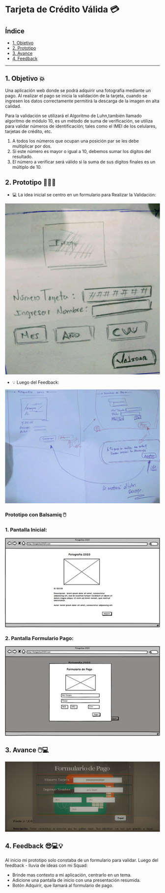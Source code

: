 # Tarjeta de Crédito Válida 💳

## Índice

* [1. Objetivo](#1-Objetivo)
* [2. Prototipo](#2-Prototipo)
* [3. Avance](#3-Avance)
* [4. Feedback](#4-Feedback)

***

## 1. Objetivo 💥

Una aplicación web donde se podrá adquirir una fotografía mediante un pago.
Al realizar el pago se inicia la validación de la tarjeta, cuando se ingresen
los datos correctamente permitirá la descarga de la imagen en alta calidad.

Para la validación se utilizará el Algoritmo de Luhn,también llamado algoritmo
de módulo 10, es un método de suma de verificación, se utiliza para validar números de identificación; tales como el IMEI de los celulares, tarjetas de crédito, etc.

  1. A todos los números que ocupan una posición par se les debe multiplicar por dos.
  2. Si este número es mayor o igual a 10, debemos sumar los dígitos del resultado.
  3. El número a verificar será válido si la suma de sus dígitos finales es un múltiplo de 10.


## 2. Prototipo 👩🏻‍💻

- 💻 La idea inicial se centro en un formulario para Realizar la Validación:

![](img/primero.jpg)

- 💡 Luego del Feedback:

![](img/prototipo.jpg)

### Prototipo con Balsamiq 🖱️

  ### 1. Pantalla Inicial:

  ![](img/Iniciar.jpg)

  ### 2. Pantalla Formulario Pago:

  ![](img/Formulario_de_Pago.jpg)

## 3. Avance 🖱️💻

![](img/avance_uno.jpg)

## 4. Feedback 😎💻💡
Al inicio mi prototipo solo constaba de un formulario para validar.
Luego del feedback - lluvia de ideas con mi Squad: 
- Brinde mas contexto a mi aplicación, centrarlo en un tema.
- Adicione una pantalla de inicio con una presentación resumida.
- Botón Adquirir, que llamará al formulario de pago.
